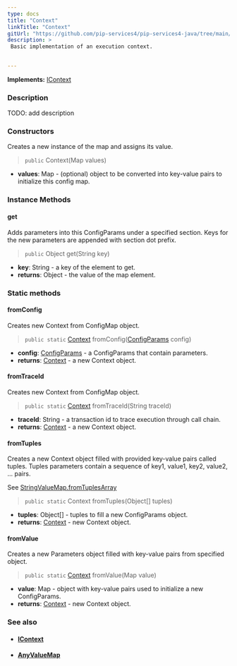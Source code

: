 ```yaml
---
type: docs
title: "Context"
linkTitle: "Context"
gitUrl: "https://github.com/pip-services4/pip-services4-java/tree/main/pip-services4-components-java"
description: > 
 Basic implementation of an execution context.

  
---
```


**Implements:** [IContext](../icontext)

### Description
TODO: add description


### Constructors
Creates a new instance of the map and assigns its value.

> `public` Context(Map<?, ?> values)

- **values**: Map<?, ?> - (optional) object to be converted into key-value pairs to initialize this config map.

### Instance Methods  

#### get
Adds parameters into this ConfigParams under a specified section.
Keys for the new parameters are appended with section dot prefix.

> `public` Object get(String key)

- **key**: String - a key of the element to get.
- **returns**: Object - the value of the map element.


### Static methods   

#### fromConfig
Creates new Context from ConfigMap object.

> `public static` [Context]() fromConfig([ConfigParams](../../config/config_params) config)

- **config**: [ConfigParams](../../config/config_params) - a ConfigParams that contain parameters.
- **returns**: [Context]() - a new Context object.

#### fromTraceId
Creates new Context from ConfigMap object.

> `public static` [Context]() fromTraceId(String traceId)

- **traceId**: String - a transaction id to trace execution through call chain.
- **returns**: [Context]() - a new Context object.

#### fromTuples
Creates a new Context object filled with provided key-value pairs called tuples.
Tuples parameters contain a sequence of key1, value1, key2, value2, ... pairs.

See [StringValueMap.fromTuplesArray](../../..commons/data/string_value_map/#fromtuplesarray)

> `public static` Context fromTuples(Object[] tuples)

- **tuples**: Object[] - tuples to fill a new ConfigParams object.
- **returns**: [Context]() - new Context object.


#### fromValue
Creates a new Parameters object filled with key-value pairs from specified object.

> `public static` [Context]() fromValue(Map<?, ?> value)

- **value**: Map<?, ?> - object with key-value pairs used to initialize a new ConfigParams.
- **returns**: [Context]() - new Context object.


### See also
- #### [IContext](../icontext)
- #### [AnyValueMap](../../../commons/data/any_value_map)
